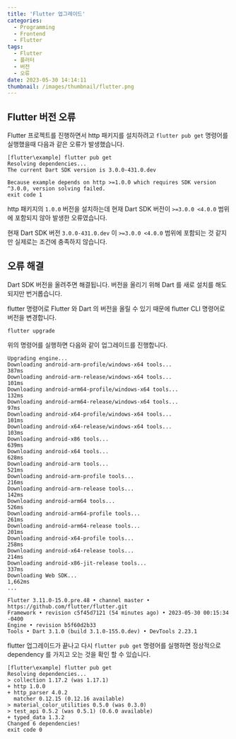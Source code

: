 ```yaml
---
title: 'Flutter 업그레이드'
categories:
  - Programming
  - Frontend
  - Flutter
tags:
  - Flutter
  - 플러터
  - 버전
  - 오류
date: 2023-05-30 14:14:11
thumbnail: /images/thumbnail/flutter.png
---
```


## Flutter 버전 오류

Flutter 프로젝트를 진행하면서 http 패키지를 설치하려고 `flutter pub get` 명령어를 실행했을때 다음과 같은 오류가 발생했습니다.

```shell
[flutter\example] flutter pub get
Resolving dependencies...
The current Dart SDK version is 3.0.0-431.0.dev

Because example depends on http >=1.0.0 which requires SDK version ^3.0.0, version solving failed.
exit code 1
```

http 패키지의 `1.0.0` 버전을 설치하는데 현재 Dart SDK 버전이 `>=3.0.0 <4.0.0` 범위에 포함되지 않아 발생한 오류였습니다.

현재 Dart SDK 버전 `3.0.0-431.0.dev` 이 `>=3.0.0 <4.0.0` 범위에 포함되는 것 같지만 실제로는 조건에 충족하지 않습니다.

## 오류 해결

Dart SDK 버전을 올려주면 해결됩니다. 버전을 올리기 위해 Dart 를 새로 설치를 해도 되지만 번거롭습니다.

flutter 명령어로 Flutter 와 Dart 의 버전을 올릴 수 있기 때문에 flutter CLI 명령어로 버전을 변경합니다.

```shell
flutter upgrade
```

위의 명령어를 실행하면 다음와 같이 업그레이드를 진행합니다.

```shell
Upgrading engine...
Downloading android-arm-profile/windows-x64 tools...               387ms
Downloading android-arm-release/windows-x64 tools...               101ms
Downloading android-arm64-profile/windows-x64 tools...             132ms
Downloading android-arm64-release/windows-x64 tools...              97ms
Downloading android-x64-profile/windows-x64 tools...               101ms
Downloading android-x64-release/windows-x64 tools...               103ms
Downloading android-x86 tools...                                   639ms
Downloading android-x64 tools...                                   628ms
Downloading android-arm tools...                                   521ms
Downloading android-arm-profile tools...                           216ms
Downloading android-arm-release tools...                           142ms
Downloading android-arm64 tools...                                 526ms
Downloading android-arm64-profile tools...                         261ms
Downloading android-arm64-release tools...                         201ms
Downloading android-x64-profile tools...                           258ms
Downloading android-x64-release tools...                           214ms
Downloading android-x86-jit-release tools...                       337ms
Downloading Web SDK...                                           1,662ms
...

Flutter 3.11.0-15.0.pre.48 • channel master • https://github.com/flutter/flutter.git
Framework • revision c5f45d7121 (54 minutes ago) • 2023-05-30 00:15:34 -0400
Engine • revision b5f60d2b33
Tools • Dart 3.1.0 (build 3.1.0-155.0.dev) • DevTools 2.23.1
```

flutter 업그레이드가 끝나고 다시 `flutter pub get` 명령어를 실행하면 정상적으로 dependency 를 가지고 오는 것을 확인 할 수 있습니다.

```shell
[flutter\example] flutter pub get
Resolving dependencies...
> collection 1.17.2 (was 1.17.1)
+ http 1.0.0
+ http_parser 4.0.2
  matcher 0.12.15 (0.12.16 available)
> material_color_utilities 0.5.0 (was 0.3.0)
> test_api 0.5.2 (was 0.5.1) (0.6.0 available)
+ typed_data 1.3.2
Changed 6 dependencies!
exit code 0
```
